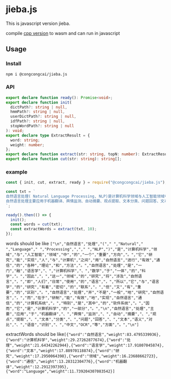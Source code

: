 # jieba.js

This is javascript version jieba.

compile [cpp version](https://github.com/yanyiwu/cppjieba.git) to wasm and can run in javascript

## Usage

### Install

```bash
npm i @congcongcai/jieba.js
```

### API

```typescript
export declare function ready(): Promise<void>;
export declare function init(
  dictPath?: string | null,
  hmmPath?: string | null,
  userDictPath?: string | null,
  idfPath?: string | null,
  stopWordPath?: string | null
): void;
export declare type ExtractResult = {
  word: string;
  weight: number;
};
export declare function extract(str: string, topN: number): ExtractResult[];
export declare function cut(str: string): string[];
```

### example

```javascript
const { init, cut, extract, ready } = require("@congcongcai/jieba.js");

const txt = `
自然语言处理( Natural Language Processing, NLP)是计算机科学领域与人工智能领域中的一个重要方向。它研究能实现人与计算机之间用自然语言进行有效通信的各种理论和方法。自然语言处理是一门融语言学、计算机科学、数学于一体的科学。因此，这一领域的研究将涉及自然语言，即人们日常使用的语言，所以它与语言学的研究有着密切的联系，但又有重要的区别。自然语言处理并不是一般地研究自然语言，而在于研制能有效地实现自然语言通信的计算机系统，特别是其中的软件系统。因而它是计算机科学的一部分。
自然语言处理主要应用于机器翻译、舆情监测、自动摘要、观点提取、文本分类、问题回答、文本语义对比、语音识别、中文OCR等方面。
`;

ready().then(() => {
  init();
  const words = cut(txt);
  const extractWords = extract(txt, 10);
});
```

words should be like
`["\n","自然语言","处理","("," ","Natural"," ","Language"," ","Processing",","," ","NLP",")","是","计算机科学","领域","与","人工智能","领域","中","的","一个","重要","方向","。","它","研究","能","实现","人","与","计算机","之间","用","自然语言","进行","有效","通信","的","各种","理论","和","方法","。","自然语言","处理","是","一门","融","语言学","、","计算机科学","、","数学","于","一体","的","科学","。","因此","，","这一","领域","的","研究","将","涉及","自然语言","，","即","人们","日常","使用","的","语言","，","所以","它","与","语言学","的","研究","有着","密切","的","联系","，","但","又","有","重要","的","区别","。","自然语言","处理","并","不是","一般","地","研究","自然语言","，","而","在于","研制","能","有效","地","实现","自然语言","通信","的","计算机系统","，","特别","是","其中","的","软件系统","。","因而","它","是","计算机科学","的","一部分","。","\n","自然语言","处理","主要","应用","于","机器翻译","、","舆情","监测","、","自动","摘要","、","观点","提取","、","文本","分类","、","问题","回答","、","文本","语义","对比","、","语音","识别","、","中文","OCR","等","方面","。","\n"]`

extractWords should be like`[{"word":"自然语言","weight":83.4795339936},{"word":"计算机科学","weight":29.27262877674},{"word":"处理","weight":21.64342262944},{"word":"语言学","weight":17.91807045874},{"word":"文本","weight":17.88970118874},{"word":"研究","weight":17.2950064398},{"word":"领域","weight":16.23688662723},{"word":"通信","weight":13.28312304776},{"word":"机器翻译","weight":12.2912397395},{"word":"Language","weight":11.739204307083542}]`

